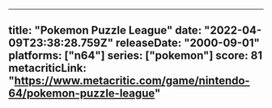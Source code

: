 
---
title: "Pokemon Puzzle League"
date: "2022-04-09T23:38:28.759Z"
releaseDate: "2000-09-01"
platforms: ["n64"]
series: ["pokemon"]
score: 81
metacriticLink: "https://www.metacritic.com/game/nintendo-64/pokemon-puzzle-league"
---

